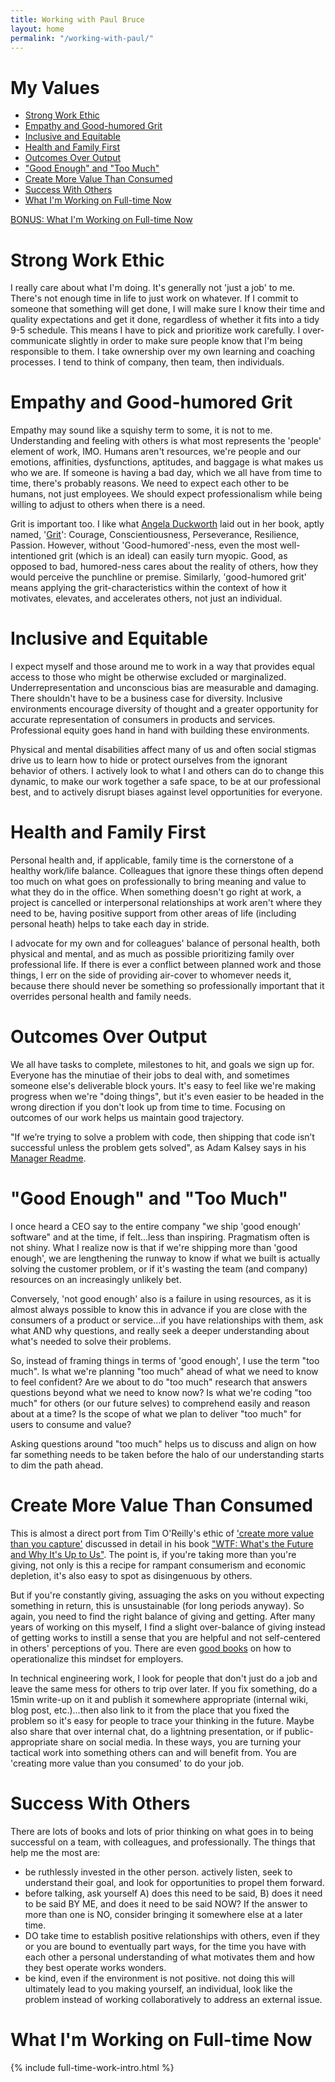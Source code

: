 ```yaml
---
title: Working with Paul Bruce
layout: home
permalink: "/working-with-paul/"
---
```


# My Values

- [Strong Work Ethic](#strong-work-ethic)
- [Empathy and Good-humored Grit](#empathy-and-good-humored-grit)
- [Inclusive and Equitable](#inclusive-and-equitable)
- [Health and Family First](#health-and-family-first)
- [Outcomes Over Output](#outcomes-over-output)
- ["Good Enough" and "Too Much"](#good-enough-and-too-much)
- [Create More Value Than Consumed](#create-more-value-than-consumed)
- [Success With Others](#success-with-others)
- [What I'm Working on Full-time Now](#what-im-working-on-full-time-now)

[BONUS: What I'm Working on Full-time Now](/sales-engineering/)

# Strong Work Ethic

I really care about what I'm doing. It's generally not 'just a job' to me. There's not
 enough time in life to just work on whatever. If I commit to someone that something
 will get done, I will make sure I know their time and quality expectations and get it done,
 regardless of whether it fits into a tidy 9-5 schedule. This means I have to pick
 and prioritize work carefully. I over-communicate slightly in order to make sure
 people know that I'm being responsible to them. I take ownership over my own
 learning and coaching processes. I tend to think of company, then team, then individuals.

# Empathy and Good-humored Grit

Empathy may sound like a squishy term to some, it is not to me. Understanding and
 feeling with others is what most represents the 'people' element of work, IMO.
 Humans aren't resources, we're people and our emotions, affinities, dysfunctions,
 aptitudes, and baggage is what makes us who we are. If someone is having a bad day,
 which we all have from time to time, there's probably reasons. We need to expect
 each other to be humans, not just employees. We should expect professionalism
 while being willing to adjust to others when there is a need.

Grit is important too. I like what [Angela Duckworth](https://www.youtube.com/watch?v=H14bBuluwB8)
 laid out in her book, aptly named, '[Grit](https://www.newyorker.com/culture/culture-desk/the-limits-of-grit)':
 Courage, Conscientiousness, Perseverance, Resilience, Passion. However, without
 'Good-humored'-ness, even the most well-intentioned grit (which is an ideal) can
 easily turn myopic. Good, as opposed to bad, humored-ness cares about the reality
  of others, how they would perceive the punchline or premise. Similarly, 'good-humored
  grit' means applying the grit-characteristics within the context of how it
  motivates, elevates, and accelerates others, not just an individual.

# Inclusive and Equitable

I expect myself and those around me to work in a way that provides equal access
 to those who might be otherwise excluded or marginalized. Underrepresentation and
 unconscious bias are measurable and damaging. There shouldn't have to be a business
 case for diversity. Inclusive environments encourage diversity of thought and
 a greater opportunity for accurate representation of consumers in products and services.
 Professional equity goes hand in hand with building these environments.

Physical and mental disabilities affect many of us and often social stigmas drive
 us to learn how to hide or protect ourselves from the ignorant behavior of others.
 I actively look to what I and others can do to change this dynamic, to make our work
 together a safe space, to be at our professional best, and to actively disrupt biases
 against level opportunities for everyone.


# Health and Family First

Personal health and, if applicable, family time is the cornerstone of a healthy
 work/life balance. Colleagues that ignore these things often depend too much on
 what goes on professionally to bring meaning and value to what they do in the office.
 When something doesn't go right at work, a project is cancelled or interpersonal
 relationships at work aren't where they need to be, having positive support from
 other areas of life (including personal heath) helps to take each day in stride.

I advocate for my own and for colleagues' balance of personal health, both physical
 and mental, and as much as possible prioritizing family over professional life.
If there is ever a conflict between planned work and those things, I err on the
 side of providing air-cover to whomever needs it, because there should never be
 something so professionally important that it overrides personal health and family needs.

# Outcomes Over Output

We all have tasks to complete, milestones to hit, and goals we sign up for. Everyone
 has the minutiae of their jobs to deal with, and sometimes someone else's deliverable
 block yours. It's easy to feel like we're making progress when we're "doing things",
 but it's even easier to be headed in the wrong direction if you don't look up from
 time to time. Focusing on outcomes of our work helps us maintain good trajectory.

"If we’re trying to solve a problem with code, then shipping that code isn’t successful
 unless the problem gets solved", as Adam Kalsey says in his [Manager Readme](https://github.com/akalsey/ManagerReadme).

# "Good Enough" and "Too Much"

I once heard a CEO say to the entire company "we ship 'good enough' software" and
 at the time, if felt...less than inspiring. Pragmatism often is not shiny. What
I realize now is that if we're shipping more than 'good enough', we are lengthening
 the runway to know if what we built is actually solving the customer problem, or
 if it's wasting the team (and company) resources on an increasingly unlikely bet.

Conversely, 'not good enough' also is a failure in using resources, as it is almost
 always possible to know this in advance if you are close with the consumers of
 a product or service...if you have relationships with them, ask what AND why questions,
 and really seek a deeper understanding about what's needed to solve their problems.

So, instead of framing things in terms of 'good enough', I use the term "too much".
 Is what we're planning "too much" ahead of what we need to know to feel confident?
 Are we about to do "too much" research that answers questions beyond what we need
 to know now? Is what we're coding "too much" for others (or our future selves) to
 comprehend easily and reason about at a time? Is the scope of what we plan to
 deliver "too much" for users to consume and value?

Asking questions around "too much" helps us to discuss and align on how far something
 needs to be taken before the halo of our understanding starts to dim the path ahead.

# Create More Value Than Consumed

This is almost a direct port from Tim O'Reilly's ethic of ['create more value than you capture'](https://contently.com/2012/04/06/tim-oreilly-value-creation/) discussed in detail in his book ["WTF: What's the Future and Why It's Up to Us"](https://www.amazon.com/WTF-Whats-Future-Why-Its/dp/0062565710). The point is,
 if you're taking more than you're giving, not only is this a recipe for rampant
 consumerism and economic depletion, it's also easy to spot as disingenuous by others.

But if you're constantly giving, assuaging the asks on you without expecting something
 in return, this is unsustainable (for long periods anyway). So again, you need to
 find the right balance of giving and getting. After many years of working on this
 myself, I find a slight over-balance of giving instead of getting works to instill
 a sense that you are helpful and not self-centered in others' perceptions of you.
 There are even [good books](https://giveandget.net/) on how to operationalize this mindset for employers.

In technical engineering work, I look for people that don't just do a job and leave
 the same mess for others to trip over later. If you fix something, do a 15min write-up
 on it and publish it somewhere appropriate (internal wiki, blog post, etc.)...then
 also link to it from the place that you fixed the problem so it's easy for people
 to trace your thinking in the future. Maybe also share that over internal chat, do
 a lightning presentation, or if public-appropriate share on social media. In these
 ways, you are turning your tactical work into something others can and will benefit
 from. You are 'creating more value than you consumed' to do your job.

# Success With Others

There are lots of books and lots of prior thinking on what goes in to being successful
 on a team, with colleagues, and professionally. The things that help me the most are:

- be ruthlessly invested in the other person. actively listen, seek to understand
  their goal, and look for opportunities to propel them forward.
- before talking, ask yourself A) does this need to be said, B) does it need to
  be said BY ME, and does it need to be said NOW? If the answer to more than one
  is NO, consider bringing it somewhere else at a later time.
- DO take time to establish positive relationships with others, even if they or you
  are bound to eventually part ways, for the time you have with each other a personal
  understanding of what motivates them and how they best operate works wonders.
- be kind, even if the environment is not positive. not doing this will ultimately
  lead to you making yourself, an individual, look like the problem instead of
  working collaboratively to address an external issue.

# What I'm Working on Full-time Now

{% include full-time-work-intro.html %}
